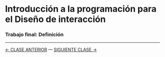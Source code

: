# Introducción a la programación para el Diseño de interacción

### Trabajo final: Definición

- - - - - - - 

[← CLASE ANTERIOR](https://github.com/profesorfaco/interaccion/tree/main/sesion_08) — [SIGUIENTE CLASE →](https://github.com/profesorfaco/interaccion/tree/main/sesion_10)
